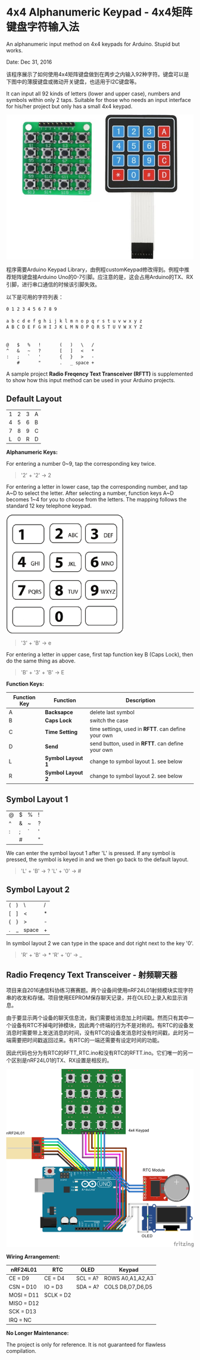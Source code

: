 # 4x4 Alphanumeric Keypad - 4x4矩阵键盘字符输入法

An alphanumeric input method on 4x4 keypads for Arduino. Stupid but works.

Date: Dec 31, 2016

该程序展示了如何使用4x4矩阵键盘做到在两步之内输入92种字符。键盘可以是下图中的薄膜键盘或微动开关键盘，也适用于I2C键盘等。

It can input all 92 kinds of letters (lower and upper case), numbers and symbols within only 2 taps. Suitable for those who needs an input interface for his/her project but only has a small 4x4 keypad.

![keypads](keypads.jpg)

程序需要Arduino Keypad Library，由例程customKeypad修改得到。例程中推荐矩阵键盘接Arduino Uno的0-7引脚。应注意的是，这会占用Arduino的TX、RX引脚，进行串口通信的时候该引脚失效。

以下是可用的字符列表：
    
    0 1 2 3 4 5 6 7 8 9
    
    a b c d e f g h i j k l m n o p q r s t u v w x y z
    A B C D E F G H I J K L M N O P Q R S T U V W X Y Z
    
    
    @   $   %   !       (   )   \   /
    ^   &   ~   ?       [   ]   <   *
    :   ;   `   '       {   }   >   -
        #       "       .   _ space +


A sample project **Radio Freqency Text Transceiver (RFTT)** is supplemented to show how this input method can be used in your Arduino projects.

## Default Layout

|   |   |   |   |
| - | - | - | - |
| 1 | 2 | 3 | A |
| 4 | 5 | 6 | B |
| 7 | 8 | 9 | C |
| L | 0 | R | D |

**Alphanumeric Keys:**

For entering a number 0~9, tap the corresponding key twice.

> '2' + '2' → 2

For entering a letter in lower case, tap the corresponding number, and tap A~D to select the letter. After selecting a number, function keys A~D becomes 1~4 for you to choose from the letters. The mapping follows the standard 12 key telephone keypad.

![12-key-telephone-keypad](12-key-telephone-keypad.png)

> '3' + 'B' → e

For entering a letter in upper case, first tap function key B (Caps Lock), then do the same thing as above.

> 'B' + '3' + 'B' → E

**Function Keys:**

| Function Key | Function | Description |
| ------------ | -------- | ----------- |
| A | **Backsapce** | delete last symbol |
| B | **Caps Lock** | switch the case |
| C | **Time Setting** | time settings, used in **RFTT**. can define your own |
| D | **Send** | send button, used in **RFTT**. can define your own |
| L | **Symbol Layout 1** | change to symbol layout 1. see below |
| R | **Symbol Layout 2** | change to symbol layout 2. see below |

## Symbol Layout 1

|   |   |   |   |
| - | - | - | - |
| @ | $ | % | ! |
| ^ | & | ~ | ? |
| : | ; | ` | ' |
|   | # |   | " |

We can enter the symbol layout 1 after 'L' is pressed. If any symbol is pressed, the symbol is keyed in and we then go back to the default layout.

> 'L' + 'B' → ?
> 'L' + '0' → #

## Symbol Layout 2

|   |   |   |   |
| - | - | - | - |
| ( | ) | \ | / |
| [ | ] | < | * |
| { | } | > | - |
| . | _ | space | + |

In symbol layout 2 we can type in the space and dot right next to the key '0'.

> 'R' + 'B' → *
> 'R' + '0' → _

## Radio Freqency Text Transceiver - 射频聊天器

项目来自2016通信科协练习赛赛题。两个设备间使用nRF24L01射频模块实现字符串的收发和存储。项目使用EEPROM保存聊天记录，并在OLED上录入和显示消息。

由于要显示两个设备的聊天信息流，我们需要给消息加上时间戳。然而只有其中一个设备有RTC不掉电时钟模块，因此两个终端的行为不是对称的。有RTC的设备发消息时需要带上发送消息的时间，没有RTC的设备发消息时没有时间戳，此时另一端需要把时间戳返回过来。有RTC的一端还需要有设定时间的功能。

因此代码也分为有RTC的RFTT_RTC.ino和没有RTC的RFTT.ino。它们唯一的另一个区别是nRF24L01的TX、RX设置是相反的。

![wiring](wiring.png)

**Wiring Arrangement:**

|   nRF24L01  |      RTC     |     OLED     |    Keypad    |
| ----------- | ------------ | ------------ | ------------ |
|   CE = D9   |    CE = D4   |   SCL = A?   | ROWS A0,A1,A2,A3 |
|  CSN = D10  |    IO = D3   |   SDA = A?   | COLS D8,D7,D6,D5 |
| MOSI = D11  |  SCLK = D2   |              |              |
| MISO = D12  |              |              |              |
|  SCK = D13  |              |              |              |
|  IRQ = NC   |              |              |              |

**No Longer Maintenance:**

The project is only for reference. It is not guaranteed for flawless compilation.